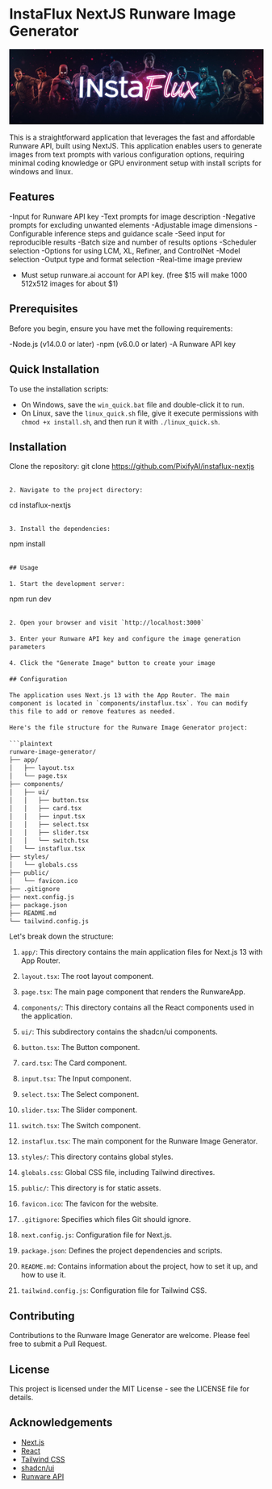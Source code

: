 # InstaFlux NextJS Runware Image Generator

![InstaFlux](instaflux.jpg)


This is a straightforward application that leverages the fast and affordable Runware API, built using NextJS. This application enables users to generate images from text prompts with various configuration options, requiring minimal coding knowledge or GPU environment setup with install scripts for windows and linux.

## Features

-Input for Runware API key
-Text prompts for image description
-Negative prompts for excluding unwanted elements
-Adjustable image dimensions
-Configurable inference steps and guidance scale
-Seed input for reproducible results
-Batch size and number of results options
-Scheduler selection
-Options for using LCM, XL, Refiner, and ControlNet
-Model selection
-Output type and format selection
-Real-time image preview
- Must setup runware.ai account for API key. (free $15 will make 1000 512x512 images for about $1)

## Prerequisites

Before you begin, ensure you have met the following requirements:

-Node.js (v14.0.0 or later)
-npm (v6.0.0 or later)
-A Runware API key

## Quick Installation

To use the installation scripts:

- On Windows, save the `win_quick.bat` file and double-click it to run.
- On Linux, save the `linux_quick.sh` file, give it execute permissions with `chmod +x install.sh`, and then run it with `./linux_quick.sh`.

## Installation

Clone the repository:
git clone https://github.com/PixifyAI/instaflux-nextjs

```plaintext

2. Navigate to the project directory:
```

cd instaflux-nextjs

```plaintext

3. Install the dependencies:
```

npm install

```plaintext

## Usage

1. Start the development server:
```

npm run dev

```plaintext

2. Open your browser and visit `http://localhost:3000`

3. Enter your Runware API key and configure the image generation parameters

4. Click the "Generate Image" button to create your image

## Configuration

The application uses Next.js 13 with the App Router. The main component is located in `components/instaflux.tsx`. You can modify this file to add or remove features as needed.

Here's the file structure for the Runware Image Generator project:

```plaintext
runware-image-generator/
├── app/
│   ├── layout.tsx
│   └── page.tsx
├── components/
│   ├── ui/
│   │   ├── button.tsx
│   │   ├── card.tsx
│   │   ├── input.tsx
│   │   ├── select.tsx
│   │   ├── slider.tsx
│   │   └── switch.tsx
│   └── instaflux.tsx
├── styles/
│   └── globals.css
├── public/
│   └── favicon.ico
├── .gitignore
├── next.config.js
├── package.json
├── README.md
└── tailwind.config.js
```

Let's break down the structure:

1. `app/`: This directory contains the main application files for Next.js 13 with App Router.

1. `layout.tsx`: The root layout component.
2. `page.tsx`: The main page component that renders the RunwareApp.



2. `components/`: This directory contains all the React components used in the application.

1. `ui/`: This subdirectory contains the shadcn/ui components.

1. `button.tsx`: The Button component.
2. `card.tsx`: The Card component.
3. `input.tsx`: The Input component.
4. `select.tsx`: The Select component.
5. `slider.tsx`: The Slider component.
6. `switch.tsx`: The Switch component.



2. `instaflux.tsx`: The main component for the Runware Image Generator.



3. `styles/`: This directory contains global styles.

1. `globals.css`: Global CSS file, including Tailwind directives.



4. `public/`: This directory is for static assets.

1. `favicon.ico`: The favicon for the website.



5. `.gitignore`: Specifies which files Git should ignore.
6. `next.config.js`: Configuration file for Next.js.
7. `package.json`: Defines the project dependencies and scripts.
8. `README.md`: Contains information about the project, how to set it up, and how to use it.
9. `tailwind.config.js`: Configuration file for Tailwind CSS.

## Contributing

Contributions to the Runware Image Generator are welcome. Please feel free to submit a Pull Request.

## License

This project is licensed under the MIT License - see the LICENSE file for details.

## Acknowledgements

- [Next.js](https://nextjs.org/)
- [React](https://reactjs.org/)
- [Tailwind CSS](https://tailwindcss.com/)
- [shadcn/ui](https://ui.shadcn.com/)
- [Runware API](https://runware.ai/)
```